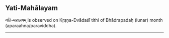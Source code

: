 ## Yati-Mahālayam
यति-महालयम् is observed on Kṛṣṇa-Dvādaśī tithi of Bhādrapadaḥ (lunar) month (aparaahna/paraviddha).



---
